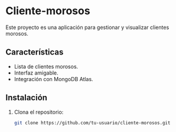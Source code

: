 
# Cliente-morosos

Este proyecto es una aplicación para gestionar y visualizar clientes morosos.

## Características
- Lista de clientes morosos.
- Interfaz amigable.
- Integración con MongoDB Atlas.

## Instalación

1. Clona el repositorio:
   ```bash
   git clone https://github.com/tu-usuario/cliente-morosos.git
